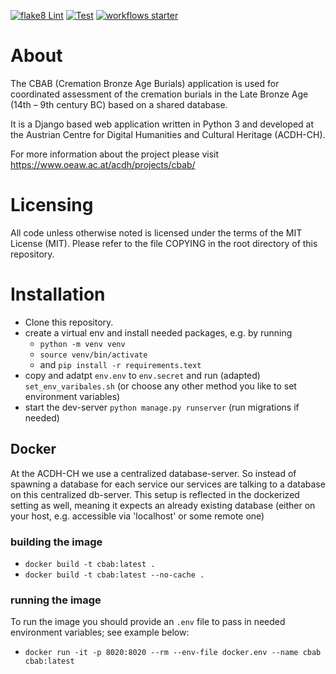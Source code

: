 [![flake8 Lint](https://github.com/acdh-oeaw/cbab/actions/workflows/lint.yml/badge.svg)](https://github.com/acdh-oeaw/cbab/actions/workflows/lint.yml)
[![Test](https://github.com/acdh-oeaw/cbab/actions/workflows/test.yml/badge.svg)](https://acdh-oeaw.github.io/cbab/)
[![workflows starter](https://github.com/acdh-oeaw/cbab/actions/workflows/starter.yaml/badge.svg)](https://github.com/acdh-oeaw/cbab/actions/workflows/starter.yaml)

# About

The CBAB (Cremation Bronze Age Burials) application is used for coordinated assessment of the cremation burials in the Late Bronze Age (14th – 9th century BC) based on a shared database.

It is a Django based web application written in Python 3 and developed at the Austrian Centre for Digital Humanities and Cultural Heritage (ACDH-CH).

For more information about the project please visit https://www.oeaw.ac.at/acdh/projects/cbab/

# Licensing

All code unless otherwise noted is licensed under the terms of the MIT License (MIT).
Please refer to the file COPYING in the root directory of this repository.

# Installation

* Clone this repository.
* create a virtual env and install needed packages, e.g. by running
  * `python -m venv venv`
  * `source venv/bin/activate`
  * and `pip install -r requirements.text`
* copy and adatpt `env.env` to `env.secret` and run (adapted) `set_env_varibales.sh` (or choose any other method you like to set environment variables)
* start the dev-server `python manage.py runserver` (run migrations if needed)

## Docker

At the ACDH-CH we use a centralized database-server. So instead of spawning a database for each service our services are talking to a database on this centralized db-server. This setup is reflected in the dockerized setting as well, meaning it expects an already existing database (either on your host, e.g. accessible via 'localhost' or some remote one)

### building the image

* `docker build -t cbab:latest .`
* `docker build -t cbab:latest --no-cache .`


### running the image

To run the image you should provide an `.env` file to pass in needed environment variables; see example below:

* `docker run -it -p 8020:8020 --rm --env-file docker.env --name cbab cbab:latest`